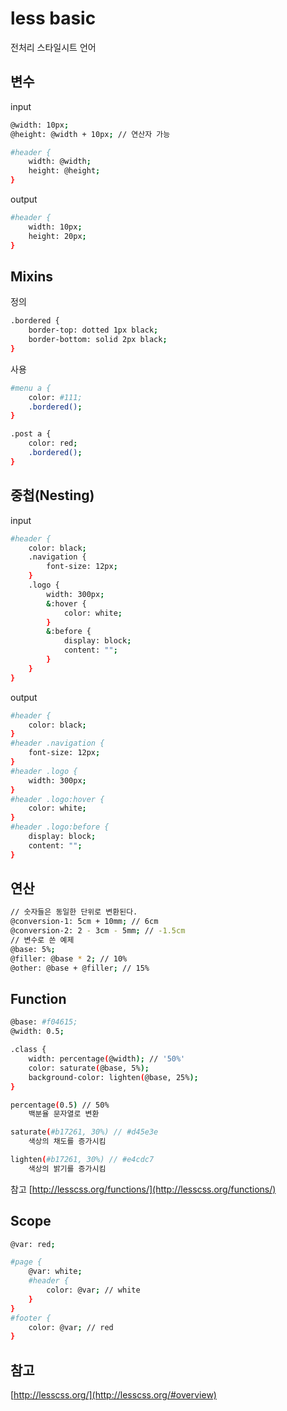 # less basic

전처리 스타일시트 언어

## 변수

input

```sh
@width: 10px;
@height: @width + 10px; // 연산자 가능

#header {
    width: @width;
    height: @height;
}
```

output

```sh
#header {
    width: 10px;
    height: 20px;
}
```

## Mixins

정의

```sh
.bordered {
    border-top: dotted 1px black;
    border-bottom: solid 2px black;
}
```

사용

```sh
#menu a {
    color: #111;
    .bordered();
}

.post a {
    color: red;
    .bordered();
}
```

## 중첩(Nesting)

input

```sh
#header {
    color: black;
    .navigation {
        font-size: 12px;
    }
    .logo {
        width: 300px;
        &:hover {
            color: white;
        }
        &:before {
            display: block;
            content: "";
        }
    }
}
```

output

```sh
#header {
    color: black;
}
#header .navigation {
    font-size: 12px;
}
#header .logo {
    width: 300px;
}
#header .logo:hover {
    color: white;
}
#header .logo:before {
    display: block;
    content: "";
}
```

## 연산

```sh
// 숫자들은 동일한 단위로 변환된다.
@conversion-1: 5cm + 10mm; // 6cm
@conversion-2: 2 - 3cm - 5mm; // -1.5cm
// 변수로 쓴 예제
@base: 5%;
@filler: @base * 2; // 10% 
@other: @base + @filler; // 15%
```

## Function

```sh
@base: #f04615;
@width: 0.5;

.class {
    width: percentage(@width); // '50%'
    color: saturate(@base, 5%);
    background-color: lighten(@base, 25%);
}
```

```sh
percentage(0.5) // 50%
    백분율 문자열로 변환

saturate(#b17261, 30%) // #d45e3e
    색상의 채도를 증가시킴

lighten(#b17261, 30%) // #e4cdc7
    색상의 밝기를 증가시킴
```
참고 [http://lesscss.org/functions/](http://lesscss.org/functions/)

## Scope

```sh
@var: red;

#page {
    @var: white;
    #header {
        color: @var; // white
    }
}
#footer {
    color: @var; // red
}
```

## 참고

[http://lesscss.org/](http://lesscss.org/#overview)